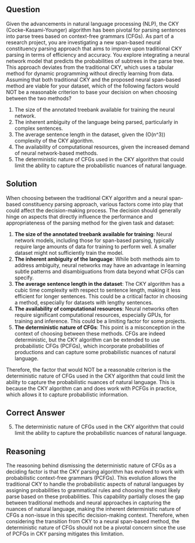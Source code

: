 ## Question
Given the advancements in natural language processing (NLP), the CKY (Cocke-Kasami-Younger) algorithm has been pivotal for parsing sentences into parse trees based on context-free grammars (CFGs). As part of a research project, you are investigating a new span-based neural constituency parsing approach that aims to improve upon traditional CKY parsing in terms of efficiency and accuracy. You explore integrating a neural network model that predicts the probabilities of subtrees in the parse tree. This approach deviates from the traditional CKY, which uses a tabular method for dynamic programming without directly learning from data. Assuming that both traditional CKY and the proposed neural span-based method are viable for your dataset, which of the following factors would NOT be a reasonable criterion to base your decision on when choosing between the two methods?

1. The size of the annotated treebank available for training the neural network.
2. The inherent ambiguity of the language being parsed, particularly in complex sentences.
3. The average sentence length in the dataset, given the \(O(n^3)\) complexity of the CKY algorithm.
4. The availability of computational resources, given the increased demand of neural network-based methods.
5. The deterministic nature of CFGs used in the CKY algorithm that could limit the ability to capture the probabilistic nuances of natural language.

## Solution

When choosing between the traditional CKY algorithm and a neural span-based constituency parsing approach, various factors come into play that could affect the decision-making process. The decision should generally hinge on aspects that directly influence the performance and appropriateness of the parsing method for the given task and dataset:

1. **The size of the annotated treebank available for training**: Neural network models, including those for span-based parsing, typically require large amounts of data for training to perform well. A smaller dataset might not sufficiently train the model.
2. **The inherent ambiguity of the language**: While both methods aim to address ambiguity, neural networks may have an advantage in learning subtle patterns and disambiguations from data beyond what CFGs can specify.
3. **The average sentence length in the dataset**: The CKY algorithm has a cubic time complexity with respect to sentence length, making it less efficient for longer sentences. This could be a critical factor in choosing a method, especially for datasets with lengthy sentences.
4. **The availability of computational resources**: Neural networks often require significant computational resources, especially GPUs, for training and inference. This could be a limiting factor for some projects.
5. **The deterministic nature of CFGs**: This point is a misconception in the context of choosing between these methods. CFGs are indeed deterministic, but the CKY algorithm can be extended to use probabilistic CFGs (PCFGs), which incorporate probabilities of productions and can capture some probabilistic nuances of natural language. 

Therefore, the factor that would NOT be a reasonable criterion is the deterministic nature of CFGs used in the CKY algorithm that could limit the ability to capture the probabilistic nuances of natural language. This is because the CKY algorithm can and does work with PCFGs in practice, which allows it to capture probabilistic information.

## Correct Answer

5. The deterministic nature of CFGs used in the CKY algorithm that could limit the ability to capture the probabilistic nuances of natural language.

## Reasoning

The reasoning behind dismissing the deterministic nature of CFGs as a deciding factor is that the CKY parsing algorithm has evolved to work with probabilistic context-free grammars (PCFGs). This evolution allows the traditional CKY to handle the probabilistic aspects of natural languages by assigning probabilities to grammatical rules and choosing the most likely parse based on these probabilities. This capability partially closes the gap between traditional methods and neural approaches in capturing the nuances of natural language, making the inherent deterministic nature of CFGs a non-issue in this specific decision-making context. Therefore, when considering the transition from CKY to a neural span-based method, the deterministic nature of CFGs should not be a pivotal concern since the use of PCFGs in CKY parsing mitigates this limitation.